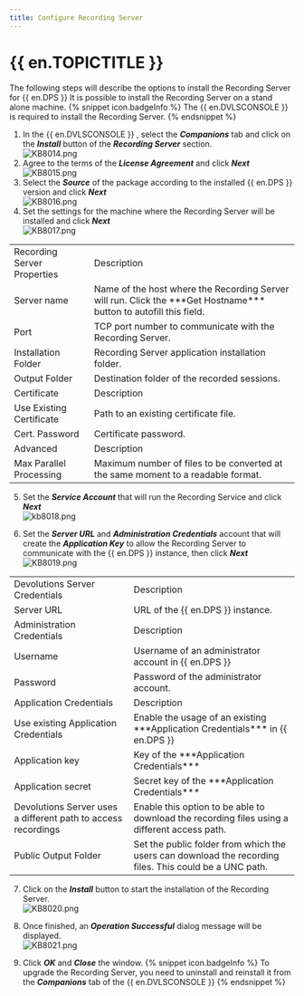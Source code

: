 ```yaml
---
title: Configure Recording Server
---
```

# {{ en.TOPICTITLE }}
The following steps will describe the options to install the Recording Server for {{ en.DPS }} It is possible to install the Recording Server on a stand alone machine.
{% snippet icon.badgeInfo %}
The {{ en.DVLSCONSOLE }} is required to install the Recording Server.
{% endsnippet %}  

1. In the {{ en.DVLSCONSOLE }} , select the ***Companions*** tab and click on the ***Install*** button of the ***Recording Server*** section.  
![KB8014.png](/img/en/kb/KB8014.png)
1. Agree to the terms of the ***License Agreement*** and click ***Next***  
![KB8015.png](/img/en/kb/KB8015.png)
1. Select the ***Source*** of the package according to the installed {{ en.DPS }} version and click ***Next***  
![KB8016.png](/img/en/kb/KB8016.png)
1. Set the settings for the machine where the Recording Server will be installed and click ***Next***  
![KB8017.png](/img/en/kb/KB8017.png)
<table>
	<tr>
		<td>
Recording Server Properties
		</td>
		<td>
Description
		</td>
	</tr>
	<tr>
		<td>
Server name
		</td>
		<td>
Name of the host where the Recording Server will run. Click the ***Get Hostname*** button to autofill this field.
		</td>
	</tr>
	<tr>
		<td>
Port
		</td>
		<td>
TCP port number to communicate with the Recording Server.
		</td>
	</tr>
	<tr>
		<td>
Installation Folder
		</td>
		<td>
Recording Server application installation folder.
		</td>
	</tr>
	<tr>
		<td>
Output Folder
		</td>
		<td>
Destination folder of the recorded sessions.
		</td>
	</tr>
	<tr>
		<td>
Certificate
		</td>
		<td>
Description
		</td>
	</tr>
	<tr>
		<td>
Use Existing Certificate
		</td>
		<td>
Path to an existing certificate file.
		</td>
	</tr>
	<tr>
		<td>
Cert. Password
		</td>
		<td>
Certificate password.
		</td>
	</tr>
	<tr>
		<td>
Advanced
		</td>
		<td>
Description
		</td>
	</tr>
	<tr>
		<td>
Max Parallel Processing
		</td>
		<td>
Maximum number of files to be converted at the same moment to a readable format.
		</td>
	</tr>
</table>

5. Set the ***Service Account*** that will run the Recording Service and click ***Next***  
![kb8018.png](/img/en/kb/kb8018.png)

6. Set the ***Server URL*** and ***Administration Credentials*** account that will create the ***Application Key*** to allow the Recording Server to communicate with the {{ en.DPS }} instance, then click ***Next***  
![KB8019.png](/img/en/kb/KB8019.png)
<table>
	<tr>
		<td>
Devolutions Server Credentials
		</td>
		<td>
Description
		</td>
	</tr>
	<tr>
		<td>
Server URL
		</td>
		<td>
URL of the {{ en.DPS }} instance.
		</td>
	</tr>
	<tr>
		<td>
Administration Credentials
		</td>
		<td>
Description
		</td>
	</tr>
	<tr>
		<td>
Username
		</td>
		<td>
Username of an administrator account in {{ en.DPS }}
		</td>
	</tr>
	<tr>
		<td>
Password
		</td>
		<td>
Password of the administrator account.
		</td>
	</tr>
	<tr>
		<td>
Application Credentials
		</td>
		<td>
Description
		</td>
	</tr>
	<tr>
		<td>
Use existing Application Credentials
		</td>
		<td>
Enable the usage of an existing ***Application Credentials*** in {{ en.DPS }}
		</td>
	</tr>
	<tr>
		<td>
Application key
		</td>
		<td>
Key of the ***Application Credentials***
		</td>
	</tr>
	<tr>
		<td>
Application secret
		</td>
		<td>
Secret key of the ***Application Credentials***
		</td>
	</tr>
	<tr>
		<td>
Devolutions Server uses a different path to access recordings
		</td>
		<td>
Enable this option to be able to download the recording files using a different access path.
		</td>
	</tr>
	<tr>
		<td>
Public Output Folder
		</td>
		<td>
Set the public folder from which the users can download the recording files. This could be a UNC path.
		</td>
	</tr>
</table>

7. Click on the ***Install*** button to start the installation of the Recording Server.  
![KB8020.png](/img/en/kb/KB8020.png)

1. Once finished, an ***Operation Successful*** dialog message will be displayed.  
![KB8021.png](/img/en/kb/KB8021.png)

1. Click ***OK*** and ***Close*** the window.
{% snippet icon.badgeInfo %}
To upgrade the Recording Server, you need to uninstall and reinstall it from the ***Companions*** tab of the {{ en.DVLSCONSOLE }}
{% endsnippet %}
